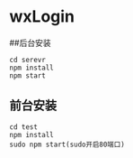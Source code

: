 # wxLogin
##后台安装
```
cd serevr
npm install
npm start
```
## 前台安装
```
cd test
npm install
sudo npm start(sudo开启80端口)
```
